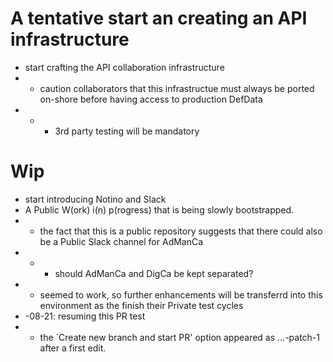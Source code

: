# A tentative start an creating an API infrastructure
* start crafting the API collaboration infrastructure
* * caution collaborators that this infrastructue must always be ported on-shore before having access to production DefData
* * * 3rd party testing will be mandatory
# Wip
* start introducing Notino and Slack
* A Public W(ork) i(n) p(rogress) that is being slowly bootstrapped.
* * the fact that this is a public repository suggests that there could also be a Public Slack channel for AdManCa
* * * should AdManCa and DigCa be kept separated?
* * seemed to work, so further enhancements will be transferrd into this environment as the finish their Private test cycles
* -08-21: resuming this PR test
* * the `Create new branch and start PR' option appeared as ...-patch-1 after a first edit.
